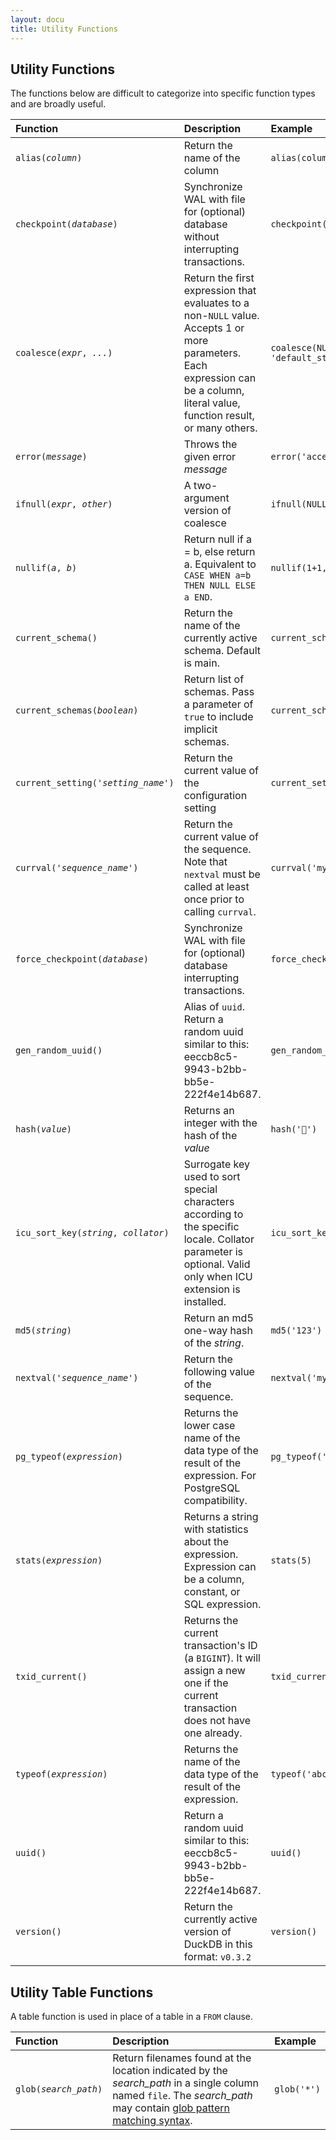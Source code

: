 ```yaml
---
layout: docu
title: Utility Functions
---
```


## Utility Functions

The functions below are difficult to categorize into specific function types and are broadly useful. 

| Function| Description| Example| Result|
|:--|:--|:---|:--|
| `alias(`*`column`*`)` | Return the name of the column| `alias(column1)` | `'column1'` |
| `checkpoint(`*`database`*`)`| Synchronize WAL with file for (optional) database without interrupting transactions. | `checkpoint(my_db)`| success boolean |
| `coalesce(`*`expr`*`, `*`...`*`)` | Return the first expression that evaluates to a non-`NULL` value. Accepts 1 or more parameters. Each expression can be a column, literal value, function result, or many others. | `coalesce(NULL, NULL, 'default_string')` | `'default_string'`|
| `error(`*`message`*`)` | Throws the given error *message* | `error('access_mode')` | |
| `ifnull(`*`expr`*`, `*`other`*`)` | A two-argument version of coalesce | `ifnull(NULL, 'default_string')` | `'default_string'`|
| `nullif(`*`a`*`, `*`b`*`)` | Return null if a = b, else return a. Equivalent to `CASE WHEN a=b THEN NULL ELSE a END`. | `nullif(1+1, 2)` | `NULL`|
| `current_schema()`| Return the name of the currently active schema. Default is main. | `current_schema()` | `'main'`|
| `current_schemas(`*`boolean`*`)`| Return list of schemas. Pass a parameter of `true` to include implicit schemas.| `current_schemas(true)`| `['temp', 'main', 'pg_catalog']`|
| `current_setting(`*`'setting_name'`*`)` | Return the current value of the configuration setting| `current_setting('access_mode')` | `'automatic'` |
| `currval(`*`'sequence_name'`*`)`| Return the current value of the sequence. Note that `nextval` must be called at least once prior to calling `currval`. | `currval('my_sequence_name')`| `1` |
| `force_checkpoint(`*`database`*`)`| Synchronize WAL with file for (optional) database interrupting transactions. | `force_checkpoint(my_db)`| success boolean |
| `gen_random_uuid()` | Alias of `uuid`. Return a random uuid similar to this: eeccb8c5-9943-b2bb-bb5e-222f4e14b687. | `gen_random_uuid()`| various |
| `hash(`*`value`*`)` | Returns an integer with the hash of the *value*| `hash('🦆')` | `2595805878642663834` |
| `icu_sort_key(`*`string`*`, `*`collator`*`)` | Surrogate key used to sort special characters according to the specific locale. Collator parameter is optional. Valid only when ICU extension is installed.| `icu_sort_key('ö', 'DE')` | `460145960106` |
| `md5(`*`string`*`)` | Return an md5 one-way hash of the *string*.| `md5('123')` | `'202cb962ac59075b964b07152d234b70'`|
| `nextval(`*`'sequence_name'`*`)`| Return the following value of the sequence.| `nextval('my_sequence_name')`| `2` |
| `pg_typeof(`*`expression`*`)` | Returns the lower case name of the data type of the result of the expression. For PostgreSQL compatibility.| `pg_typeof('abc')` | `'varchar'` |
| `stats(`*`expression`*`)` | Returns a string with statistics about the expression. Expression can be a column, constant, or SQL expression.| `stats(5)` | `'[Min: 5, Max: 5][Has Null: false]'` |
| `txid_current()`| Returns the current transaction's ID (a `BIGINT`). It will assign a new one if the current transaction does not have one already.| `txid_current()` | various |
| `typeof(`*`expression`*`)`| Returns the name of the data type of the result of the expression. | `typeof('abc')`| `'VARCHAR'` |
| `uuid()`| Return a random uuid similar to this: eeccb8c5-9943-b2bb-bb5e-222f4e14b687.| `uuid()` | various |
| `version()` | Return the currently active version of DuckDB in this format: `v0.3.2` | `version()`| various |

## Utility Table Functions

A table function is used in place of a table in a `FROM` clause.

| Function | Description | Example |
|:--|:---|:-|
| `glob(`*`search_path`*`)` | Return filenames found at the location indicated by the *search_path* in a single column named `file`. The *search_path* may contain [glob pattern matching syntax](patternmatching). | `glob('*')` |